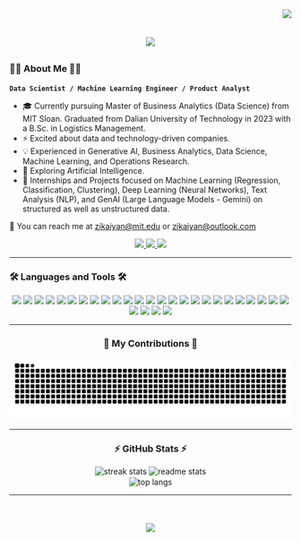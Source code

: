 <img align="right" src="https://visitor-badge.laobi.icu/badge?page_id=zikaiyan.zikaiyan" />


<h1 align="center">
    <img src="https://readme-typing-svg.herokuapp.com/?font=Righteous&size=35&center=true&vCenter=true&width=500&height=70&duration=4000&lines=Hi+There!+👋;+I'm+Zeki+Yan!;" />
</h1>

### 👨‍💻 About Me 👨‍💻
**`Data Scientist / Machine Learning Engineer / Product Analyst`**
- 🎓 Currently pursuing Master of Business Analytics (Data Science) from MIT Sloan. Graduated from Dalian University of Technology in 2023 with a B.Sc. in Logistics Management. 
- ⚡ Excited about data and technology-driven companies.
- 💡 Experienced in Generative AI, Business Analytics, Data Science, Machine Learning, and Operations Research.
- 🔎 Exploring Artificial Intelligence.
- 📜 Internships and Projects focused on Machine Learning (Regression, Classification, Clustering), Deep Learning (Neural Networks), Text Analysis (NLP), and GenAI (Large Language Models - Gemini) on structured as well as unstructured data.

📮 You can reach me at zikaiyan@mit.edu or zikaiyan@outlook.com

<div align="center"> 
  <a href="mailto:zikaiyan@outlook.com">
    <img src="https://img.shields.io/badge/Outlook-0078D4?style=for-the-badge&logo=microsoftoutlook&logoColor=white" />
  </a>
  <a href="https://www.linkedin.com/in/zikaiyan/" target="_blank">
    <img src="https://img.shields.io/badge/LinkedIn-0077B5?style=for-the-badge&logo=linkedin&logoColor=white" target="_blank" />
  </a>
  <a href="https://zikaiyan.github.io" target="_blank">
     <img src="https://img.shields.io/badge/Portfolio-FF5722?style=for-the-badge&logo=todoist&logoColor=white" target="_blank" /> <!-- sqlite, safari, google-chrome are other good icon options -->
  </a>
</div>

---

### 🛠️ Languages and Tools 🛠️
<div align="center">
    <img src="https://img.shields.io/badge/Python-%233776AB?style=for-the-badge&logo=python&logoColor=%233776AB&labelColor=black" />
    <img src="https://img.shields.io/badge/pandas-%23150458?style=for-the-badge&logo=pandas&logoColor=white&labelColor=black" />
    <img src="https://img.shields.io/badge/numpy-%23013243?style=for-the-badge&logo=numpy&logoColor=white&labelColor=black" />
    <img src="https://img.shields.io/badge/scikit--learn-%23F7931E?style=for-the-badge&logo=scikitlearn&logoColor=%23F7931E&labelColor=black" />
    <img src="https://img.shields.io/badge/tensorflow-%23FF6F00?style=for-the-badge&logo=tensorflow&logoColor=%23FF6F00&labelColor=black" />
    <img src="https://img.shields.io/badge/keras-%23D00000?style=for-the-badge&logo=keras&logoColor=%23D00000&labelColor=black" />
    <img src="https://img.shields.io/badge/pytorch-%23EE4C2C?style=for-the-badge&logo=pytorch&logoColor=%23EE4C2C&labelColor=black" />
    <img src="https://img.shields.io/badge/opencv-%235C3EE8?style=for-the-badge&logo=opencv&logoColor=%235C3EE8&labelColor=black" />
    <img src="https://img.shields.io/badge/mysql-%234479A1?style=for-the-badge&logo=mysql&logoColor=white&labelColor=black" />
    <img src="https://img.shields.io/badge/r-%23276DC3?style=for-the-badge&logo=r&logoColor=%23276DC3&labelColor=black" />
    <img src="https://img.shields.io/badge/julia-%239558B2?style=for-the-badge&logo=julia&logoColor=%239558B2&labelColor=black" />
    <img src="https://img.shields.io/badge/javascript-%23F7DF1E?style=for-the-badge&logo=javascript&logoColor=%23F7DF1E&labelColor=black" />
    <img src="https://img.shields.io/badge/c-%23A8B9CC?style=for-the-badge&logo=c&logoColor=%23A8B9CC&labelColor=black" />
    <img src="https://img.shields.io/badge/c%23-%23512BD4?style=for-the-badge&logo=csharp&logoColor=%23512BD4&labelColor=black" />
    <img src="https://img.shields.io/badge/html-%23E34F26?style=for-the-badge&logo=html5&logoColor=%23E34F26&labelColor=black" />
    <img src="https://img.shields.io/badge/CSS-%231572B6?style=for-the-badge&logo=css3&logoColor=%231572B6&labelColor=black" />
    <img src="https://img.shields.io/badge/GPT--4-%23412991?style=for-the-badge&logo=openai&logoColor=white&labelColor=black" />
    <img src="https://img.shields.io/badge/Streamlit-%23FF4B4B?style=for-the-badge&logo=streamlit&logoColor=%23FF4B4B&labelColor=black" />
    <img src="https://img.shields.io/badge/Gitlab-%23FC6D26?style=for-the-badge&logo=gitlab&logoColor=%23FC6D26&labelColor=black" />
    <img src="https://img.shields.io/badge/GCP-%234285F4?style=for-the-badge&logo=googlecloud&logoColor=%234285F4&labelColor=black" />
    <img src="https://img.shields.io/badge/BigQuery-%23669DF6?style=for-the-badge&logo=googlebigquery&logoColor=%23669DF6&labelColor=black" />
    <img src="https://img.shields.io/badge/Azure-%230078D4?style=for-the-badge&logo=microsoftazure&logoColor=%230078D4&labelColor=black" />
    <img src="https://img.shields.io/badge/Spark-%23E25A1C?style=for-the-badge&logo=apachespark&logoColor=%23E25A1C&labelColor=black" />
    <img src="https://img.shields.io/badge/Hive-%23FDEE21?style=for-the-badge&logo=apachehive&logoColor=%23FDEE21&labelColor=black" />
    <img src="https://img.shields.io/badge/Tableau-%23E97627?style=for-the-badge&logo=tableau&logoColor=%23E97627&labelColor=black" />
    <img src="https://img.shields.io/badge/Power%20BI-%23F2C811?style=for-the-badge&logo=powerbi&logoColor=%23F2C811&labelColor=black" />
    <img src="https://img.shields.io/badge/Docker-%232496ED?style=for-the-badge&logo=docker&logoColor=%232496ED&labelColor=black" />
    <img src="https://img.shields.io/badge/LaTex-%23008080?style=for-the-badge&logo=latex&logoColor=%23008080&labelColor=black" />
    <img src="https://img.shields.io/badge/Gurobi-%23EE3524?style=for-the-badge&logo=gurobi&logoColor=%23EE3524&labelColor=black" />
<br>

---

### 🐍 My Contributions 🐍
<div align="center">
  <img alt="snake eating my contributions" src="https://raw.githubusercontent.com/zikaiyan/zikaiyan/output/github-contribution-grid-snake.svg" />
</div>

---

### ⚡ GitHub Stats ⚡
<div align=center>
  <img height=160 src="https://github-readme-streak-stats.herokuapp.com?user=zikaiyan&theme=react&border_radius=10" alt="streak stats"/>
  <img height=160 src="https://github-readme-stats.vercel.app/api?username=zikaiyan&show_icons=true&theme=react&rank_icon=github&border_radius=10" alt="readme stats" />
  <br/>
  <img height=160 align="center" src="https://github-readme-stats.vercel.app/api/top-langs/?username=zikaiyan&hide=HTML&langs_count=8&layout=compact&theme=react&border_radius=10&size_weight=0.5&count_weight=0.5&exclude_repo=github-readme-stats" alt="top langs" />
</div>

---

<h1 align="center">
    <img src="https://readme-typing-svg.herokuapp.com/?font=Righteous&size=35&center=true&vCenter=true&width=500&height=70&duration=4000&lines=I'm+always+down+to+collab!+💪;+Message+me+on+LinkedIn!😁"/>
</h1>
